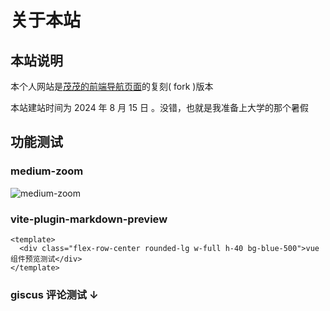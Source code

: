 # 关于本站

## 本站说明

本个人网站是[茂茂的前端导航页面](https://github.com/maomao1996/vitepress-nav-template)的复刻( fork )版本

本站建站时间为 2024 年 8 月 15 日 。没错，也就是我准备上大学的那个暑假

## 功能测试

### medium-zoom

![medium-zoom](/logo.png)

### vite-plugin-markdown-preview

```vue preview
<template>
  <div class="flex-row-center rounded-lg w-full h-40 bg-blue-500">vue 组件预览测试</div>
</template>
```

### giscus 评论测试 ↓
